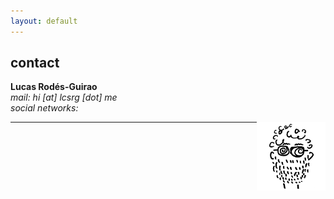 ```yaml
---
layout: default
---
```


## contact

**Lucas Rodés-Guirao** <br/>
_mail: hi [at] lcsrg [dot] me_ <br/>
_social networks:_ &nbsp; <a href="http://linkedin.com/in/lucasrodes"><i class='fa fa-linkedin'></i></a>
&nbsp;
<a href="http://twitter.com/lucasrodesg"><i class='fa fa-twitter'></i></a>
&nbsp;
<a href="http://github.com/lucasrodes"><i class='fa fa-github'></i></a>
&nbsp;
<a href="https://scholar.google.es/citations?user=5KPcE6QAAAAJ&hl=en"><i class='fa fa-google'></i></a>


<img src="18101289.png" style="float: right;" width="110">

<hr>

<a href="{{ site.baseurl }}/index.html"><i class='fa fa-home'></i>